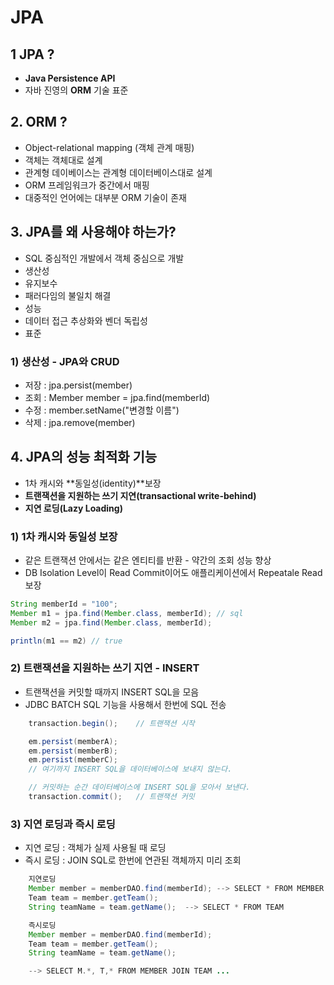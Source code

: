 # JPA

## 1 JPA ?

- **Java Persistence API**
- 자바 진영의 **ORM** 기술 표준

## 2. ORM ?

- Object-relational mapping (객체 관계 매핑)
- 객체는 객체대로 설계
- 관계형 데이베이스는 관계형 데이터베이스대로 설계
- ORM 프레임워크가 중간에서 매핑
- 대중적인 언어에는 대부분 ORM 기술이 존재

## 3. JPA를 왜 사용해야 하는가?

- SQL 중심적인 개발에서 객체 중심으로 개발
- 생산성
- 유지보수
- 패러다임의 불일치 해결
- 성능
- 데이터 접근 추상화와 벤더 독립성
- 표준

### 1) 생산성 - JPA와 CRUD

- 저장 : jpa.persist(member)
- 조회 : Member member = jpa.find(memberId)
- 수정 : member.setName("변경할 이름")
- 삭제 : jpa.remove(member)

## 4. JPA의 성능 최적화 기능

- 1차 캐시와 **동일성(identity)**보장
- **트랜잭션을 지원하는 쓰기 지연(transactional write-behind)**
- **지연 로딩(Lazy Loading)**

### 1) 1차 캐시와 동일성 보장

- 같은 트랜잭션 안에서는 같은 엔티티를 반환 - 약간의 조회 성능 향상
- DB Isolation Level이 Read Commit이어도 애플리케이션에서 Repeatale Read 보장

```java
String memberId = "100";
Member m1 = jpa.find(Member.class, memberId); // sql
Member m2 = jpa.find(Member.class, memberId);

println(m1 == m2) // true
```

### 2) 트랜잭션을 지원하는 쓰기 지연 - INSERT

- 트랜잭션을 커밋할 때까지 INSERT SQL을 모음
- JDBC BATCH SQL 기능을 사용해서 한번에 SQL 전송

```java
    transaction.begin();    // 트랜잭션 시작

    em.persist(memberA);
    em.persist(memberB);
    em.persist(memberC);
    // 여기까지 INSERT SQL을 데이터베이스에 보내지 않는다.

    // 커밋하는 순간 데이터베이스에 INSERT SQL을 모아서 보낸다.
    transaction.commit();   // 트랜잭션 커밋
```

### 3) 지연 로딩과 즉시 로딩

- 지연 로딩 : 객체가 실제 사용될 때 로딩
- 즉시 로딩 : JOIN SQL로 한번에 연관된 객체까지 미리 조회

```java
    지연로딩
    Member member = memberDAO.find(memberId); --> SELECT * FROM MEMBER
    Team team = member.getTeam();
    String teamName = team.getName();  --> SELECT * FROM TEAM
```

```java
    즉시로딩
    Member member = memberDAO.find(memberId);
    Team team = member.getTeam();
    String teamName = team.getName();

    --> SELECT M.*, T,* FROM MEMBER JOIN TEAM ...
```
